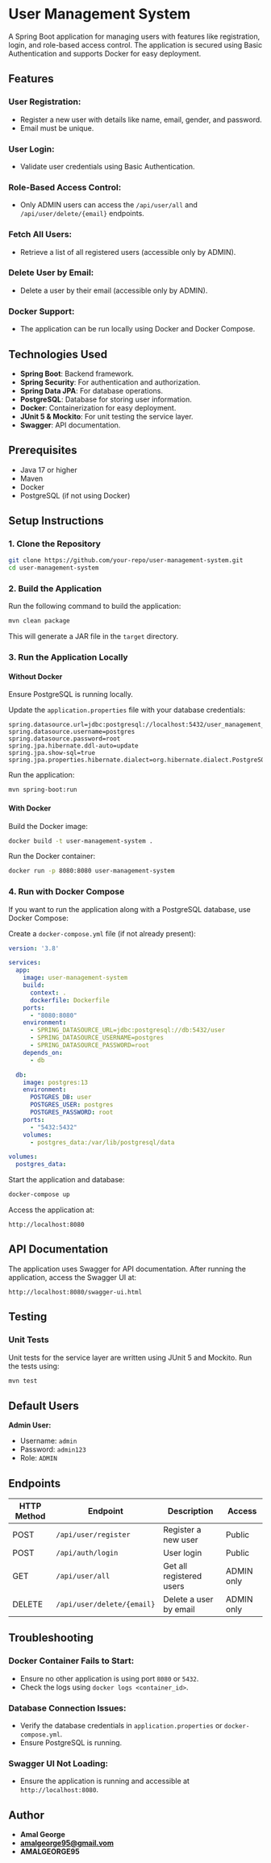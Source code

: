 # User Management System

A Spring Boot application for managing users with features like registration, login, and role-based access control. The application is secured using Basic Authentication and supports Docker for easy deployment.

## Features

### User Registration:

- Register a new user with details like name, email, gender, and password.
- Email must be unique.

### User Login:

- Validate user credentials using Basic Authentication.

### Role-Based Access Control:

- Only ADMIN users can access the `/api/user/all` and `/api/user/delete/{email}` endpoints.

### Fetch All Users:

- Retrieve a list of all registered users (accessible only by ADMIN).

### Delete User by Email:

- Delete a user by their email (accessible only by ADMIN).

### Docker Support:

- The application can be run locally using Docker and Docker Compose.

## Technologies Used

- **Spring Boot**: Backend framework.
- **Spring Security**: For authentication and authorization.
- **Spring Data JPA**: For database operations.
- **PostgreSQL**: Database for storing user information.
- **Docker**: Containerization for easy deployment.
- **JUnit 5 & Mockito**: For unit testing the service layer.
- **Swagger**: API documentation.

## Prerequisites

- Java 17 or higher
- Maven
- Docker
- PostgreSQL (if not using Docker)

## Setup Instructions

### 1. Clone the Repository

```bash
git clone https://github.com/your-repo/user-management-system.git
cd user-management-system
```

### 2. Build the Application

Run the following command to build the application:

```bash
mvn clean package
```

This will generate a JAR file in the `target` directory.

### 3. Run the Application Locally

#### Without Docker

Ensure PostgreSQL is running locally.

Update the `application.properties` file with your database credentials:

```properties
spring.datasource.url=jdbc:postgresql://localhost:5432/user_management_db
spring.datasource.username=postgres
spring.datasource.password=root
spring.jpa.hibernate.ddl-auto=update
spring.jpa.show-sql=true
spring.jpa.properties.hibernate.dialect=org.hibernate.dialect.PostgreSQLDialect
```

Run the application:

```bash
mvn spring-boot:run
```

#### With Docker

Build the Docker image:

```bash
docker build -t user-management-system .
```

Run the Docker container:

```bash
docker run -p 8080:8080 user-management-system
```

### 4. Run with Docker Compose

If you want to run the application along with a PostgreSQL database, use Docker Compose:

Create a `docker-compose.yml` file (if not already present):

```yaml
version: '3.8'

services:
  app:
    image: user-management-system
    build:
      context: .
      dockerfile: Dockerfile
    ports:
      - "8080:8080"
    environment:
      - SPRING_DATASOURCE_URL=jdbc:postgresql://db:5432/user
      - SPRING_DATASOURCE_USERNAME=postgres
      - SPRING_DATASOURCE_PASSWORD=root
    depends_on:
      - db

  db:
    image: postgres:13
    environment:
      POSTGRES_DB: user
      POSTGRES_USER: postgres
      POSTGRES_PASSWORD: root
    ports:
      - "5432:5432"
    volumes:
      - postgres_data:/var/lib/postgresql/data

volumes:
  postgres_data:
```

Start the application and database:

```bash
docker-compose up
```

Access the application at:

```
http://localhost:8080
```

## API Documentation

The application uses Swagger for API documentation. After running the application, access the Swagger UI at:

```
http://localhost:8080/swagger-ui.html
```

## Testing

### Unit Tests

Unit tests for the service layer are written using JUnit 5 and Mockito. Run the tests using:

```bash
mvn test
```

## Default Users

**Admin User:**

- Username: `admin`
- Password: `admin123`
- Role: `ADMIN`


## Endpoints

| HTTP Method | Endpoint                   | Description              | Access     |
| ----------- | -------------------------- |--------------------------| ---------- |
| POST        | `/api/user/register`       | Register a new user      | Public     |
| POST        | `/api/auth/login`          | User login               | Public     |
| GET         | `/api/user/all`            | Get all registered users | ADMIN only |
| DELETE      | `/api/user/delete/{email}` | Delete a user by email   | ADMIN only |

## Troubleshooting

### Docker Container Fails to Start:

- Ensure no other application is using port `8080` or `5432`.
- Check the logs using `docker logs <container_id>`.

### Database Connection Issues:

- Verify the database credentials in `application.properties` or `docker-compose.yml`.
- Ensure PostgreSQL is running.

### Swagger UI Not Loading:

- Ensure the application is running and accessible at `http://localhost:8080`.

##

## Author

- **Amal George**
- [**amalgeorge95@gmail.vom**](mailto:amalgeorge95@gmail.vomYour)
- **AMALGEORGE95**

